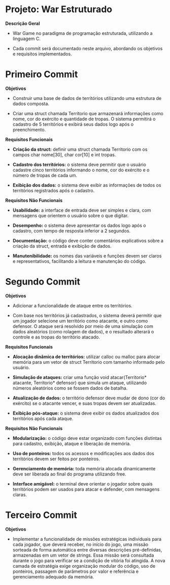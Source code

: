 # Projeto: War Estruturado
**Descrição Geral**

- War Game no paradigma de programação estruturada, utilizando a linguagem C.

- Cada commit será documentado neste arquivo, abordando os objetivos e requisitos implementados.

# Primeiro Commit

**Objetivos**

- Construir uma base de dados de territórios utilizando uma estrutura de dados composta.

- Criar uma struct chamada Territorio que armazenará informações como nome, cor do exército e quantidade de tropas. O sistema permitirá o cadastro de 5 territórios e exibirá seus dados logo após o preenchimento.

**Requisitos Funcionais**

- **Criação da struct:** definir uma struct chamada Territorio com os campos char nome[30], char cor[10] e int tropas.

- **Cadastro dos territórios:** o sistema deve permitir que o usuário cadastre cinco territórios informando o nome, cor do exército e o número de tropas de cada um.

- **Exibição dos dados:** o sistema deve exibir as informações de todos os territórios registrados após o cadastro.

**Requisitos Não Funcionais**

- **Usabilidade:** a interface de entrada deve ser simples e clara, com mensagens que orientem o usuário sobre o que digitar.
 
- **Desempenho:** o sistema deve apresentar os dados logo após o cadastro, com tempo de resposta inferior a 2 segundos.
 
- **Documentação:** o código deve conter comentários explicativos sobre a criação da struct, entrada e exibição de dados.
 
- **Manutenibilidade:** os nomes das variáveis e funções devem ser claros e representativos, facilitando a leitura e manutenção do código.

# Segundo Commit

**Objetivos**

-  Adicionar a funcionalidade de ataque entre os territórios.

-   Com base nos territórios já cadastrados, o sistema deverá permitir que um jogador selecione um território como atacante, e outro como defensor. O ataque será resolvido por meio de uma simulação com dados aleatórios (como rolagem de dados), e o resultado alterará o controle e as tropas do território atacado.

**Requisitos Funcionais**


- **Alocação dinâmica de territórios:** utilizar calloc ou malloc para alocar memória para um vetor de struct Territorio com tamanho informado pelo usuário.
 
- **Simulação de ataques:** criar uma função void atacar(Territorio* atacante, Territorio* defensor) que simula um ataque, utilizando números aleatórios como se fossem dados de batalha.
 
- **Atualização de dados:** o território defensor deve mudar de dono (cor do exército) se o atacante vencer, e suas tropas devem ser atualizadas.
 
- **Exibição pós-ataque:** o sistema deve exibir os dados atualizados dos territórios após cada ataque.

**Requisitos Não Funcionais**

- **Modularização:** o código deve estar organizado com funções distintas para cadastro, exibição, ataque e liberação de memória.
 
- **Uso de ponteiros:** todos os acessos e modificações aos dados dos territórios devem ser feitos por ponteiros.
 
- **Gerenciamento de memória:** toda memória alocada dinamicamente deve ser liberada ao final do programa utilizando free.
 
- **Interface amigável:** o terminal deve orientar o jogador sobre quais territórios podem ser usados para atacar e defender, com mensagens claras.

# Terceiro Commit

**Objetivos**

- Implementar a funcionalidade de missões estratégicas individuais para cada jogador, que deverá receber, no início do jogo, uma missão sorteada de forma automática entre diversas descrições pré-definidas, armazenadas em um vetor de strings. Essa missão será consultada durante o jogo para verificar se a condição de vitória foi atingida. A nova camada de estratégia exige organização modular do código, uso de ponteiros, passagem de parâmetros por valor e referência e gerenciamento adequado da memória.